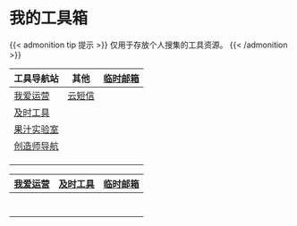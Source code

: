 # 我的工具箱


{{< admonition tip 提示 >}}
仅用于存放个人搜集的工具资源。
{{< /admonition >}}



| 工具导航站                                            | 其他                                               | [临时邮箱](https://www.67tool.com) |
| ----------------------------------------------------- | -------------------------------------------------- | ---------------------------------- |
| [我爱运营](https://www.52yunying.com "聚合各类资源" ) | [云短信](https://yunduanxin.net/ "接收短信验证码") | []()                               |
| [及时工具](https://www.67tool.com "在线工具集合")     | []()                                               | []()                               |
| [果汁实验室](http://guozhivip.com/lab/ "资源导航站")  | []()                                               | []()                               |
| [创造师导航](https://chuangzaoshi.com/ "资源导航站")  | []()                                               | []()                               |
| []()                                                  | []()                                               | []()                               |
| []()                                                  | []()                                               | []()                               |
| []()                                                  | []()                                               | []()                               |


| [我爱运营](https://www.52yunying.com) | [及时工具](https://www.67tool.com) | [临时邮箱](https://www.67tool.com) |
| ------------------------------------- | ---------------------------------- | ---------------------------------- |
| []()                                  | []()                               | []()                               |
| []()                                  | []()                               | []()                               |
| []()                                  | []()                               | []()                               |
| []()                                  | []()                               | []()                               |
| []()                                  | []()                               | []()                               |
| []()                                  | []()                               | []()                               |
| []()                                  | []()                               | []()                               |





